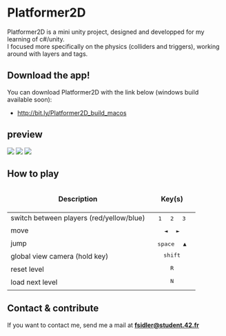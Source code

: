 # Platformer2D

Platformer2D is a mini unity project, designed and developped for my learning of c#/unity. <br />
I focused more specifically on the physics (colliders and triggers), working around with layers and tags.

## Download the app!

You can download Platformer2D with the link below (windows build available soon):
* http://bit.ly/Platformer2D_build_macos

## preview

![](https://media.giphy.com/media/xUPGcqZngoQVf7p4J2/giphy.gif)
![](https://media.giphy.com/media/3o7bu2zHAYssNK7Hwc/giphy.gif)
![](https://media.giphy.com/media/xUPGco2fIFsmlhMbCM/giphy.gif)

## How to play

<table width="100%">
<thead>
<tr>
<td width="75%" height="60px" align="center" cellpadding="0">
<strong>Description</strong>
</td>
<td width="25%" align="center" cellpadding="0">
<span style="width:70px">&nbsp;</span><strong>Key(s)</strong><span style="width:60px">&nbsp;</span>
</td>
</tr>
</thead>
<tbody>
<tr>
<td valign="top" height="30px">switch between players (red/yellow/blue)</td>
<td valign="top" align="center"><kbd>&nbsp;1&nbsp;</kbd> <kbd>&nbsp;2&nbsp;</kbd> <kbd>&nbsp;3&nbsp;</kbd></td>
</tr>
<tr>
<td valign="top" height="30px">move</td>
<td valign="top" align="center"><kbd>&nbsp;◄&nbsp;</kbd> <kbd>&nbsp;►&nbsp;</kbd></td>
</tr>
<tr>
<td valign="top" height="30px">jump</td>
<td valign="top" align="center"><kbd>&nbsp;space&nbsp;</kbd> <kbd>&nbsp;▲&nbsp;</kbd></td>
</tr>
<tr>
<td valign="top" height="30px">global view camera (hold key)</td>
<td valign="top" align="center"><kbd>&nbsp;shift&nbsp;</kbd></td>
</tr>
<tr>
<td valign="top" height="30px">reset level</td>
<td valign="top" align="center"><kbd>&nbsp;R&nbsp;</kdb></td>
</tr>
<tr>
<td valign="top" height="30px">load next level</td>
<td valign="top" align="center"><kbd>&nbsp;N&nbsp;</kdb></td>
</tr>
</tbody>
</table>

## Contact & contribute

If you want to contact me, send me a mail at **fsidler@student.42.fr**
